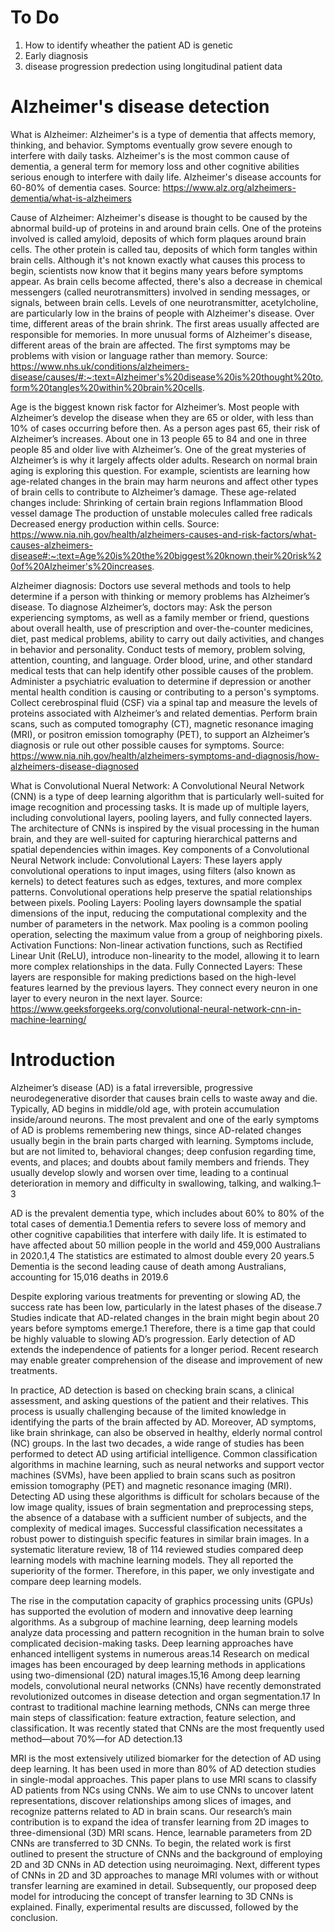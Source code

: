 # To Do
1. How to identify wheather the patient AD is genetic
2. Early diagnosis
3. disease progression predection using longitudinal patient data


# Alzheimer's disease detection

What is Alzheimer:
Alzheimer's is a type of dementia that affects memory, thinking, and behavior. Symptoms eventually grow severe enough to interfere with daily tasks.
Alzheimer's is the most common cause of dementia, a general term for memory loss and other cognitive abilities serious enough to interfere with daily life. Alzheimer's disease accounts for 60-80% of dementia cases.
Source: https://www.alz.org/alzheimers-dementia/what-is-alzheimers

Cause of Alzheimer: 
Alzheimer's disease is thought to be caused by the abnormal build-up of proteins in and around brain cells. One of the proteins involved is called amyloid, deposits of which form plaques around brain cells. The other protein is called tau, deposits of which form tangles within brain cells. Although it's not known exactly what causes this process to begin, scientists now know that it begins many years before symptoms appear. As brain cells become affected, there's also a decrease in chemical messengers (called neurotransmitters) involved in sending messages, or signals, between brain cells. Levels of one neurotransmitter, acetylcholine, are particularly low in the brains of people with Alzheimer's disease. Over time, different areas of the brain shrink. The first areas usually affected are responsible for memories. In more unusual forms of Alzheimer's disease, different areas of the brain are affected. The first symptoms may be problems with vision or language rather than memory.
Source: https://www.nhs.uk/conditions/alzheimers-disease/causes/#:~:text=Alzheimer's%20disease%20is%20thought%20to,form%20tangles%20within%20brain%20cells.

Age is the biggest known risk factor for Alzheimer’s. Most people with Alzheimer’s develop the disease when they are 65 or older, with less than 10% of cases occurring before then. As a person ages past 65, their risk of Alzheimer’s increases. About one in 13 people 65 to 84 and one in three people 85 and older live with Alzheimer’s.
One of the great mysteries of Alzheimer’s is why it largely affects older adults. Research on normal brain aging is exploring this question. For example, scientists are learning how age-related changes in the brain may harm neurons and affect other types of brain cells to contribute to Alzheimer’s damage.
These age-related changes include:
Shrinking of certain brain regions
Inflammation
Blood vessel damage
The production of unstable molecules called free radicals
Decreased energy production within cells.
Source: https://www.nia.nih.gov/health/alzheimers-causes-and-risk-factors/what-causes-alzheimers-disease#:~:text=Age%20is%20the%20biggest%20known,their%20risk%20of%20Alzheimer's%20increases.

Alzheimer diagnosis:
Doctors use several methods and tools to help determine if a person with thinking or memory problems has Alzheimer’s disease. To diagnose Alzheimer’s, doctors may:
Ask the person experiencing symptoms, as well as a family member or friend, questions about overall health, use of prescription and over-the-counter medicines, diet, past medical problems, ability to carry out daily activities, and changes in behavior and personality.
Conduct tests of memory, problem solving, attention, counting, and language.
Order blood, urine, and other standard medical tests that can help identify other possible causes of the problem.
Administer a psychiatric evaluation to determine if depression or another mental health condition is causing or contributing to a person's symptoms.
Collect cerebrospinal fluid (CSF) via a spinal tap and measure the levels of proteins associated with Alzheimer’s and related dementias.
Perform brain scans, such as computed tomography (CT), magnetic resonance imaging (MRI), or positron emission tomography (PET), to support an Alzheimer’s diagnosis or rule out other possible causes for symptoms.
Source: https://www.nia.nih.gov/health/alzheimers-symptoms-and-diagnosis/how-alzheimers-disease-diagnosed

What is Convolutional Nueral Network:
A Convolutional Neural Network (CNN) is a type of deep learning algorithm that is particularly well-suited for image recognition and processing tasks. It is made up of multiple layers, including convolutional layers, pooling layers, and fully connected layers. The architecture of CNNs is inspired by the visual processing in the human brain, and they are well-suited for capturing hierarchical patterns and spatial dependencies within images.
Key components of a Convolutional Neural Network include:
Convolutional Layers: These layers apply convolutional operations to input images, using filters (also known as kernels) to detect features such as edges, textures, and more complex patterns. Convolutional operations help preserve the spatial relationships between pixels.
Pooling Layers: Pooling layers downsample the spatial dimensions of the input, reducing the computational complexity and the number of parameters in the network. Max pooling is a common pooling operation, selecting the maximum value from a group of neighboring pixels.
Activation Functions: Non-linear activation functions, such as Rectified Linear Unit (ReLU), introduce non-linearity to the model, allowing it to learn more complex relationships in the data.
Fully Connected Layers: These layers are responsible for making predictions based on the high-level features learned by the previous layers. They connect every neuron in one layer to every neuron in the next layer.
Source: https://www.geeksforgeeks.org/convolutional-neural-network-cnn-in-machine-learning/


# Introduction
Alzheimer’s disease (AD) is a fatal irreversible, progressive neurodegenerative disorder that causes brain cells to waste away and die. Typically, AD begins in middle/old age, with protein accumulation inside/around neurons. The most prevalent and one of the early symptoms of AD is problems remembering new things, since AD-related changes usually begin in the brain parts charged with learning. Symptoms include, but are not limited to, behavioral changes; deep confusion regarding time, events, and places; and doubts about family members and friends. They usually develop slowly and worsen over time, leading to a continual deterioration in memory and difficulty in swallowing, talking, and walking.1–3

AD is the prevalent dementia type, which includes about 60% to 80% of the total cases of dementia.1 Dementia refers to severe loss of memory and other cognitive capabilities that interfere with daily life. It is estimated to have affected about 50 million people in the world and 459,000 Australians in 2020.1,4 The statistics are estimated to almost double every 20 years.5 Dementia is the second leading cause of death among Australians, accounting for 15,016 deaths in 2019.6

Despite exploring various treatments for preventing or slowing AD, the success rate has been low, particularly in the latest phases of the disease.7 Studies indicate that AD-related changes in the brain might begin about 20 years before symptoms emerge.1 Therefore, there is a time gap that could be highly valuable to slowing AD’s progression. Early detection of AD extends the independence of patients for a longer period. Recent research may enable greater comprehension of the disease and improvement of new treatments.

In practice, AD detection is based on checking brain scans, a clinical assessment, and asking questions of the patient and their relatives. This process is usually challenging because of the limited knowledge in identifying the parts of the brain affected by AD. Moreover, AD symptoms, like brain shrinkage, can also be observed in healthy, elderly normal control (NC) groups. In the last two decades, a wide range of studies has been performed to detect AD using artificial intelligence. Common classification algorithms in machine learning, such as neural networks and support vector machines (SVMs), have been applied to brain scans such as positron emission tomography (PET) and magnetic resonance imaging (MRI). Detecting AD using these algorithms is difficult for scholars because of the low image quality, issues of brain segmentation and preprocessing steps, the absence of a database with a sufficient number of subjects, and the complexity of medical images. Successful classification necessitates a robust power to distinguish specific features in similar brain images. In a systematic literature review, 18 of 114 reviewed studies compared deep learning models with machine learning models. They all reported the superiority of the former. Therefore, in this paper, we only investigate and compare deep learning models.

The rise in the computation capacity of graphics processing units (GPUs) has supported the evolution of modern and innovative deep learning algorithms. As a subgroup of machine learning, deep learning models analyze data processing and pattern recognition in the human brain to solve complicated decision-making tasks. Deep learning approaches have enhanced intelligent systems in numerous areas.14 Research on medical images has been encouraged by deep learning methods in applications using two-dimensional (2D) natural images.15,16 Among deep learning models, convolutional neural networks (CNNs) have recently demonstrated revolutionized outcomes in disease detection and organ segmentation.17 In contrast to traditional machine learning methods, CNNs can merge three main steps of classification: feature extraction, feature selection, and classification. It was recently stated that CNNs are the most frequently used method—about 70%—for AD detection.13

MRI is the most extensively utilized biomarker for the detection of AD using deep learning. It has been used in more than 80% of AD detection studies in single-modal approaches. This paper plans to use MRI scans to classify AD patients from NCs using CNNs. We aim to use CNNs to uncover latent representations, discover relationships among slices of images, and recognize patterns related to AD in brain scans. Our research’s main contribution is to expand the idea of transfer learning from 2D images to three-dimensional (3D) MRI scans. Hence, learnable parameters from 2D CNNs are transferred to 3D CNNs. To begin, the related work is first outlined to present the structure of CNNs and the background of employing 2D and 3D CNNs in AD detection using neuroimaging. Next, different types of CNNs in 2D and 3D approaches to manage MRI volumes with or without transfer learning are examined in detail. Subsequently, our proposed deep model for introducing the concept of transfer learning to 3D CNNs is explained. Finally, experimental results are discussed, followed by the conclusion.
